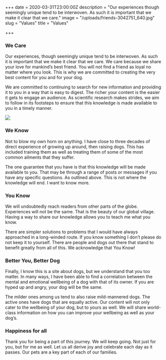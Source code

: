 +++
date = 2020-03-31T23:00:00Z
description = "Our experiences though seemingly unique tend to be interwoven. As such it is important that we make it clear that we care."
image = "/uploads/friends-3042751_640.jpg"
slug = "Values"
title = "Values"

+++
### We Care

Our experiences, though seemingly unique tend to be interwoven. As such it is important that we make it clear that we care. We care because we share your love for mankind’s best friend. You will not find a friend as loyal no matter where you look. This is why we are committed to creating the very best content for you and for your dog. 

We are committed to continuing to search for new information and providing it to you in a way that is easy to digest. The richer your content is the easier it gets to engage an audience. As scientific research makes strides, we aim to follow in its footsteps to ensure that this knowledge is made available to you in a timely manner.

![](/uploads/friends-3042751_640.jpg)

### We Know

Not to blow my own horn on anything. I have close to three decades of direct experience of growing up around, then raising dogs. This has included training them as well as treating them of some of the most common ailments that they suffer. 

The one guarantee that you have is that this knowledge will be made available to you. That may be through a range of posts or messages if you have any specific questions. As outlined above. This is not where the knowledge will end. I want to know more.

### You Know

We will undoubtedly reach readers from other parts of the globe. Experiences will not be the same. That is the beauty of our global village. Having a way to share our knowledge allows you to teach me what you know. 

There are simpler solutions to problems that I would have always approached in a long-winded route. If you know something I don’t please do not keep it to yourself. There are people and dogs out there that stand to benefit greatly from all of this. We acknowledge that You Know!

### Better You, Better Dog

Finally, I know this is a site about dogs, but we understand that you too matter. In many ways, I have been able to find a correlation between the mental and emotional wellbeing of a dog with that of its owner. If you are hyped up and angry, your dog will be the same. 

The milder ones among us tend to also raise mild-mannered dogs. The active ones have dogs that are equally active. Our content will not only cater to the wellbeing of your dog, but to yours as well. We will share world-class information on how you can improve your wellbeing as well as your dog’s.

### Happiness for all

Thank you for being a part of this journey. We will keep going. Not just for you, but for me as well. Let us all derive joy and celebrate each day as it passes. Our pets are a key part of each of our families.